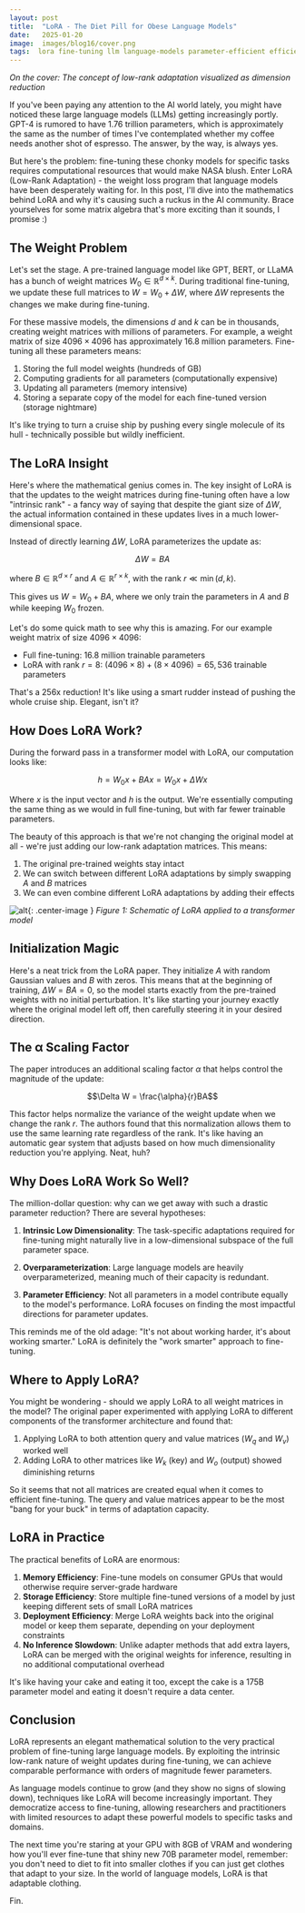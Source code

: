 ```yaml
---
layout: post
title:  "LoRA - The Diet Pill for Obese Language Models"
date:   2025-01-20
image:  images/blog16/cover.png
tags:  lora fine-tuning llm language-models parameter-efficient efficient-training
---
```

*On the cover: The concept of low-rank adaptation visualized as dimension reduction*

If you've been paying any attention to the AI world lately, you might have noticed these large language models (LLMs) getting increasingly portly. GPT-4 is rumored to have 1.76 trillion parameters, which is approximately the same as the number of times I've contemplated whether my coffee needs another shot of espresso. The answer, by the way, is always yes.

But here's the problem: fine-tuning these chonky models for specific tasks requires computational resources that would make NASA blush. Enter LoRA (Low-Rank Adaptation) - the weight loss program that language models have been desperately waiting for. In this post, I'll dive into the mathematics behind LoRA and why it's causing such a ruckus in the AI community. Brace yourselves for some matrix algebra that's more exciting than it sounds, I promise :)

## The Weight Problem

Let's set the stage. A pre-trained language model like GPT, BERT, or LLaMA has a bunch of weight matrices $W_0 \in \mathbb{R}^{d \times k}$. During traditional fine-tuning, we update these full matrices to $W = W_0 + \Delta W$, where $\Delta W$ represents the changes we make during fine-tuning.

For these massive models, the dimensions $d$ and $k$ can be in thousands, creating weight matrices with millions of parameters. For example, a weight matrix of size $4096 \times 4096$ has approximately 16.8 million parameters. Fine-tuning all these parameters means:
1. Storing the full model weights (hundreds of GB)
2. Computing gradients for all parameters (computationally expensive)
3. Updating all parameters (memory intensive)
4. Storing a separate copy of the model for each fine-tuned version (storage nightmare)

It's like trying to turn a cruise ship by pushing every single molecule of its hull - technically possible but wildly inefficient.

## The LoRA Insight

Here's where the mathematical genius comes in. The key insight of LoRA is that the updates to the weight matrices during fine-tuning often have a low "intrinsic rank" - a fancy way of saying that despite the giant size of $\Delta W$, the actual information contained in these updates lives in a much lower-dimensional space.

Instead of directly learning $\Delta W$, LoRA parameterizes the update as:

$$\Delta W = BA$$

where $B \in \mathbb{R}^{d \times r}$ and $A \in \mathbb{R}^{r \times k}$, with the rank $r \ll \min(d, k)$.

This gives us $W = W_0 + BA$, where we only train the parameters in $A$ and $B$ while keeping $W_0$ frozen. 

Let's do some quick math to see why this is amazing. For our example weight matrix of size $4096 \times 4096$:
- Full fine-tuning: 16.8 million trainable parameters
- LoRA with rank $r = 8$: $(4096 \times 8) + (8 \times 4096) = 65,536$ trainable parameters

That's a 256x reduction! It's like using a smart rudder instead of pushing the whole cruise ship. Elegant, isn't it?

## How Does LoRA Work?

During the forward pass in a transformer model with LoRA, our computation looks like:

$$h = W_0 x + BAx = W_0 x + \Delta W x$$

Where $x$ is the input vector and $h$ is the output. We're essentially computing the same thing as we would in full fine-tuning, but with far fewer trainable parameters.

The beauty of this approach is that we're not changing the original model at all - we're just adding our low-rank adaptation matrices. This means:
1. The original pre-trained weights stay intact
2. We can switch between different LoRA adaptations by simply swapping $A$ and $B$ matrices
3. We can even combine different LoRA adaptations by adding their effects

![alt](/images/blog16/lora_diagram.png){: .center-image }
*Figure 1: Schematic of LoRA applied to a transformer model*

## Initialization Magic

Here's a neat trick from the LoRA paper. They initialize $A$ with random Gaussian values and $B$ with zeros. This means that at the beginning of training, $\Delta W = BA = 0$, so the model starts exactly from the pre-trained weights with no initial perturbation. It's like starting your journey exactly where the original model left off, then carefully steering it in your desired direction.

## The α Scaling Factor

The paper introduces an additional scaling factor $\alpha$ that helps control the magnitude of the update:

$$\Delta W = \frac{\alpha}{r}BA$$

This factor helps normalize the variance of the weight update when we change the rank $r$. The authors found that this normalization allows them to use the same learning rate regardless of the rank. It's like having an automatic gear system that adjusts based on how much dimensionality reduction you're applying. Neat, huh?

## Why Does LoRA Work So Well?

The million-dollar question: why can we get away with such a drastic parameter reduction? There are several hypotheses:

1. **Intrinsic Low Dimensionality**: The task-specific adaptations required for fine-tuning might naturally live in a low-dimensional subspace of the full parameter space.

2. **Overparameterization**: Large language models are heavily overparameterized, meaning much of their capacity is redundant.

3. **Parameter Efficiency**: Not all parameters in a model contribute equally to the model's performance. LoRA focuses on finding the most impactful directions for parameter updates.

This reminds me of the old adage: "It's not about working harder, it's about working smarter." LoRA is definitely the "work smarter" approach to fine-tuning.

## Where to Apply LoRA?

You might be wondering - should we apply LoRA to all weight matrices in the model? The original paper experimented with applying LoRA to different components of the transformer architecture and found that:

1. Applying LoRA to both attention query and value matrices ($W_q$ and $W_v$) worked well
2. Adding LoRA to other matrices like $W_k$ (key) and $W_o$ (output) showed diminishing returns

So it seems that not all matrices are created equal when it comes to efficient fine-tuning. The query and value matrices appear to be the most "bang for your buck" in terms of adaptation capacity.

## LoRA in Practice

The practical benefits of LoRA are enormous:
1. **Memory Efficiency**: Fine-tune models on consumer GPUs that would otherwise require server-grade hardware
2. **Storage Efficiency**: Store multiple fine-tuned versions of a model by just keeping different sets of small LoRA matrices
3. **Deployment Efficiency**: Merge LoRA weights back into the original model or keep them separate, depending on your deployment constraints
4. **No Inference Slowdown**: Unlike adapter methods that add extra layers, LoRA can be merged with the original weights for inference, resulting in no additional computational overhead

It's like having your cake and eating it too, except the cake is a 175B parameter model and eating it doesn't require a data center.

## Conclusion

LoRA represents an elegant mathematical solution to the very practical problem of fine-tuning large language models. By exploiting the intrinsic low-rank nature of weight updates during fine-tuning, we can achieve comparable performance with orders of magnitude fewer parameters.

As language models continue to grow (and they show no signs of slowing down), techniques like LoRA will become increasingly important. They democratize access to fine-tuning, allowing researchers and practitioners with limited resources to adapt these powerful models to specific tasks and domains.

The next time you're staring at your GPU with 8GB of VRAM and wondering how you'll ever fine-tune that shiny new 70B parameter model, remember: you don't need to diet to fit into smaller clothes if you can just get clothes that adapt to your size. In the world of language models, LoRA is that adaptable clothing.

Fin. 